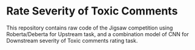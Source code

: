 # Rate Severity of Toxic Comments
This repository contains raw code of the Jigsaw competition using Roberta/Deberta for Upstream task,
and a combination model of CNN for Downstream severity of Toxic comments rating task.

